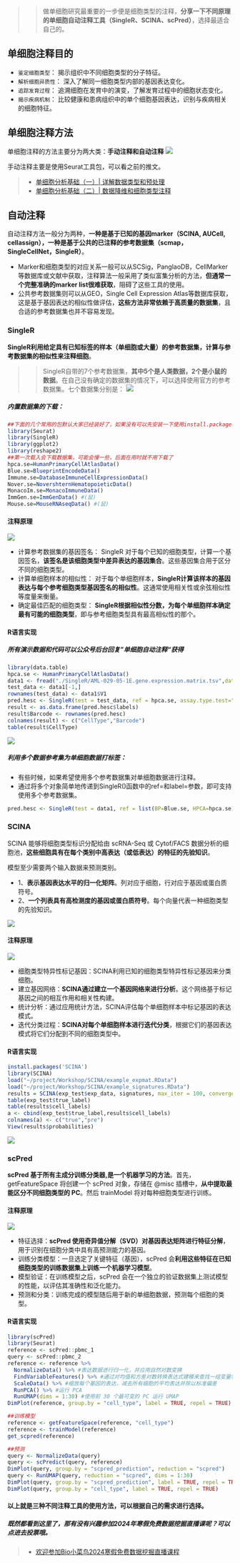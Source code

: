 >> 做单细胞研究最重要的一步便是细胞类型的注释，**分享一下不同原理的单细胞自动注释工具（SingleR、SCINA、scPred）**，选择最适合自己的。

## 单细胞注释目的

- `鉴定细胞类型`： 揭示组织中不同细胞类型的分子特征。
- `解析细胞异质性`： 深入了解同一细胞类型内部的基因表达变化。
- `追踪发育过程`： 追溯细胞在发育中的演变，了解发育过程中的细胞状态变化。
- `揭示疾病机制`： 比较健康和患病组织中的单个细胞基因表达，识别与疾病相关的细胞特征。

## 单细胞注释方法
单细胞注释的方法主要分为两大类：**手动注释和自动注释**
![](https://files.mdnice.com/user/23696/39ef7ca4-37a9-4246-ab60-7e547f1686a2.png)

手动注释主要是使用Seurat工具包，可以看之前的推文。

> - [单细胞分析基础（一）| 详解数据类型和预处理](https://mp.weixin.qq.com/s?__biz=Mzg2NjYzNjQ4Ng==&mid=2247486603&idx=1&sn=0dfa6227358de081ccb45717987cf723&chksm=ce468b22f9310234fe5d4ecd478e69bb8f3cff0a64da151c080c1d34ae69d94b2de47c78c5d8&token=898529211&lang=zh_CN#rd)
> - [单细胞分析基础（二）| 数据降维和细胞类型注释](https://mp.weixin.qq.com/s?__biz=Mzg2NjYzNjQ4Ng==&mid=2247486644&idx=1&sn=7be5e4d55eeea6e65ff1f2e8e3f9f457&chksm=ce468b1df931020b82e7aa5c55569b75c10833a4e0e1765a35b546e8903ee8ff75249d51387e&token=898529211&lang=zh_CN#rd)

## 自动注释

自动注释方法一般分为两种，**一种是基于已知的基因marker（SCINA, AUCell, cellassign），一种是基于公共的已注释的参考数据集（scmap，SingleCellNet，SingleR）**。
- Marker和细胞类型的对应关系一般可以从SCSig，PanglaoDB，CellMarker等数据库或文献中获取，注释算法一般采用了类似富集分析的方法，**但通常一个完整准确的marker list很难获取**，阻碍了这些工具的使用。
- 公共参考数据集则可以从GEO，Single Cell Expression Atlas等数据库获取，这是基于基因表达的相似性做评估，**这些方法非常依赖于高质量的数据集**，且合适的参考数据集也并不容易发现。

### SingleR

**SingleR利用给定具有已知标签的样本（单细胞或大量）的参考数据集，计算与参考数据集的相似性来注释细胞**。
>> SingleR自带的7个参考数据集，**其中5个是人类数据，2个是小鼠的数据**。在自己没有确定的数据集的情况下，可以选择使用官方的参考数据集。七个数据集分别是：
![](https://files.mdnice.com/user/23696/8bd60510-61d8-4d09-8c9b-b9ca69b211c4.png)

##### 内置数据集的下载：
```r
##下面的几个常用的包默认大家已经装好了，如果没有可以先安装一下使用install.packages('Seurat')或者BiocManager::install("Seurat")命令。
library(Seurat)
library(SingleR)
library(ggplot2)
library(reshape2)
##第一次载入会下载数据集，可能会慢一些，后面在用时就不用下载了
hpca.se=HumanPrimaryCellAtlasData()
Blue.se=BlueprintEncodeData()
Immune.se=DatabaseImmuneCellExpressionData()
Nover.se=NovershternHematopoieticData()
MonacoIm.se=MonacoImmuneData()
ImmGen.se=ImmGenData() #(鼠)
Mouse.se=MouseRNAseqData() #(鼠)
```
#### 注释原理


![](https://files.mdnice.com/user/23696/bf1b1812-93a3-429d-840f-e90a29bef302.png)

- 计算参考数据集的基因签名： SingleR 对于每个已知的细胞类型，计算一个基因签名，**该签名是该细胞类型中差异表达的基因集合**。这些基因集合用于区分不同的细胞类型。
- 计算单细胞样本的相似性： 对于每个单细胞样本，**SingleR计算该样本的基因表达与每个参考细胞类型基因签名的相似性**。这通常使用相关性或余弦相似性等度量来衡量。
- 确定最佳匹配的细胞类型： **SingleR根据相似性分数，为每个单细胞样本确定最有可能的细胞类型**，即与参考细胞类型具有最高相似性的那个。

#### R语言实现

##### 所有演示数据和代码可以公众号后台回复”**单细胞自动注释**“获得

```r
library(data.table)
hpca.se <- HumanPrimaryCellAtlasData()
data1 <- fread("./SingleR/AML-029-05-1E.gene.expression.matrix.tsv",data.table = F)
test_data <- data1[-1,]
rownames(test_data) <- data1$V1
pred.hesc <- SingleR(test = test_data, ref = hpca.se, assay.type.test="logcounts", labels = hpca.se$label.main)
result <- as.data.frame(pred.hesc$labels)
result$Barcode <- rownames(pred.hesc)
colnames(result) <- c("CellType","Barcode")
table(result$CellType)
```

![](https://files.mdnice.com/user/23696/95a31cbb-dd6b-4ee4-b83c-6b36234834ad.png)

##### 利用多个数据参考集为单细胞数据打标签：
- 有些时候，如果希望使用多个参考数据集对单细胞数据进行注释。
- 通过将多个对象简单地传递到SingleR()函数中的ref=和label=参数，即可支持使用多个参考数据集。 
```r
pred.hesc <- SingleR(test = data1, ref = list(BP=Blue.se, HPCA=hpca.se), assay.type.test="logcounts",labels = hpca.se$label.main)
```

### SCINA

SCINA 能够将细胞类型标识分配给由 scRNA-Seq 或 Cytof/FACS 数据分析的细胞池，**这些细胞具有在每个类别中高表达（或低表达）的特征的先验知识**。

模型至少需要两个输入数据来预测类别。
- 1、**表示基因表达水平的归一化矩阵**。列对应于细胞，行对应于基因或蛋白质符号。
- 2、**一个列表具有高检测度的基因或蛋白质符号**。每个向量代表一种细胞类型的先验知识。

![](https://files.mdnice.com/user/23696/cef7479e-f616-462e-ad1c-572ffe5ad502.png)

#### 注释原理

![](https://files.mdnice.com/user/23696/cf295d54-2067-479e-b9e1-6ecd93973525.png)

- 细胞类型特异性标记基因：SCINA利用已知的细胞类型特异性标记基因来分类细胞。
- 建立基因网络：**SCINA通过建立一个基因网络来进行分析**。这个网络基于标记基因之间的相互作用和相关性构建。
- 统计分析：通过应用统计方法，SCINA评估每个单细胞样本中标记基因的表达模式。
- 迭代分类过程：**SCINA对每个单细胞样本进行迭代分类**，根据它们的基因表达模式将它们分配到不同的细胞类型中。

#### R语言实现
```r
install.packages('SCINA')
library(SCINA)
load("~/project/Workshop/SCINA/example_expmat.RData")
load("~/project/Workshop/SCINA/example_signatures.RData")
results = SCINA(exp_test$exp_data, signatures, max_iter = 100, convergence_n = 10,convergence_rate = 0.999, sensitivity_cutoff = 0.9, rm_overlap=TRUE, allow_unknown=TRUE, log_file='SCINA.log')
table(exp_test$true_label)
table(results$cell_labels)
a <- cbind(exp_test$true_label,results$cell_labels)
colnames(a) <- c("true","pre")
View(results$probabilities)
```
![](https://files.mdnice.com/user/23696/f4f902c2-5ff9-486e-b9dc-acdf6790696a.png)

### scPred
**scPred 基于所有主成分训练分类器,是一个机器学习的方法**。首先，getFeatureSpace 将创建一个 scPred 对象，存储在 @misc 插槽中，**从中提取最能区分不同细胞类型的 PC**。然后 trainModel 将对每种细胞类型进行训练。

#### 注释原理
![](https://files.mdnice.com/user/23696/907ca334-19f4-4254-bdd6-61c96fdd1889.png)

- 特征选择：**scPred 使用奇异值分解（SVD）对基因表达矩阵进行特征分解**，用于识别在细胞分类中具有高预测能力的基因。
- 训练分类模型：一旦选定了关键特征（基因），scPred 会**利用这些特征在已知细胞类型的训练数据集上训练一个机器学习模型**。
- 模型验证：在训练模型之后，scPred 会在一个独立的验证数据集上测试模型的性能，以评估其准确性和泛化能力。
- 预测和分类：训练完成的模型随后用于新的单细胞数据，预测每个细胞的类型。


#### R语言实现
```r
library(scPred)
library(Seurat)
reference <- scPred::pbmc_1
query <- scPred::pbmc_2
reference <- reference %>%
  NormalizeData() %>% #表达数据进行归一化，并应用自然对数变换
  FindVariableFeatures() %>% #通过对均值和方差对数转换表达式建模来查找一组变量特征
  ScaleData() %>% #缩放每个基因的表达，减去所有细胞的平均表达并除以标准偏差
  RunPCA() %>% #运行 PCA
  RunUMAP(dims = 1:30) #使用前 30 个最可变的 PC 运行 UMAP
DimPlot(reference, group.by = "cell_type", label = TRUE, repel = TRUE)

##训练模型
reference <- getFeatureSpace(reference, "cell_type")
reference <- trainModel(reference)
get_scpred(reference)

##预测
query <- NormalizeData(query)
query <- scPredict(query, reference)
DimPlot(query, group.by = "scpred_prediction", reduction = "scpred")
query <- RunUMAP(query, reduction = "scpred", dims = 1:30)
DimPlot(query, group.by = "scpred_prediction", label = TRUE, repel = TRUE)
DimPlot(query, group.by = "cell_type", label = TRUE, repel = TRUE)
```

#### 以上就是三种不同注释工具的使用方法，可以根据自己的需求进行选择。

##### 既然都看到这里了，那有没有兴趣参加2024年寒假免费数据挖掘直播课呢？可以点进去投票哦。
> - [欢迎参加Bio小菜鸟2024寒假免费数据挖掘直播课程](https://mp.weixin.qq.com/s?__biz=Mzg2NjYzNjQ4Ng==&mid=2247489672&idx=1&sn=fd631ace25411b141a7582e4872f66f5&chksm=ce469f21f931163725b95a305d43a1d52c532c53f48f0788e9b07af1d0b545374189f934671d&token=898529211&lang=zh_CN#rd)